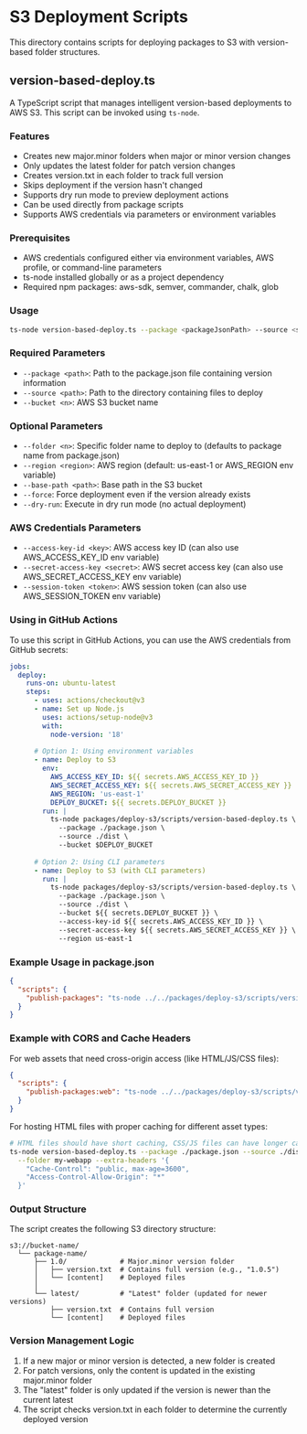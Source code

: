 # S3 Deployment Scripts

This directory contains scripts for deploying packages to S3 with version-based folder structures.

## version-based-deploy.ts

A TypeScript script that manages intelligent version-based deployments to AWS S3. This script can be invoked using `ts-node`.

### Features

- Creates new major.minor folders when major or minor version changes
- Only updates the latest folder for patch version changes
- Creates version.txt in each folder to track full version
- Skips deployment if the version hasn't changed
- Supports dry run mode to preview deployment actions
- Can be used directly from package scripts
- Supports AWS credentials via parameters or environment variables

### Prerequisites

- AWS credentials configured either via environment variables, AWS profile, or command-line parameters
- ts-node installed globally or as a project dependency
- Required npm packages: aws-sdk, semver, commander, chalk, glob

### Usage

```bash
ts-node version-based-deploy.ts --package <packageJsonPath> --source <sourcePath> --bucket <bucketName> [options]
```

### Required Parameters

- `--package <path>`: Path to the package.json file containing version information
- `--source <path>`: Path to the directory containing files to deploy
- `--bucket <n>`: AWS S3 bucket name

### Optional Parameters

- `--folder <n>`: Specific folder name to deploy to (defaults to package name from package.json)
- `--region <region>`: AWS region (default: us-east-1 or AWS_REGION env variable)
- `--base-path <path>`: Base path in the S3 bucket
- `--force`: Force deployment even if the version already exists
- `--dry-run`: Execute in dry run mode (no actual deployment)

### AWS Credentials Parameters

- `--access-key-id <key>`: AWS access key ID (can also use AWS_ACCESS_KEY_ID env variable)
- `--secret-access-key <secret>`: AWS secret access key (can also use AWS_SECRET_ACCESS_KEY env variable)
- `--session-token <token>`: AWS session token (can also use AWS_SESSION_TOKEN env variable)

### Using in GitHub Actions

To use this script in GitHub Actions, you can use the AWS credentials from GitHub secrets:

```yaml
jobs:
  deploy:
    runs-on: ubuntu-latest
    steps:
      - uses: actions/checkout@v3
      - name: Set up Node.js
        uses: actions/setup-node@v3
        with:
          node-version: '18'
      
      # Option 1: Using environment variables
      - name: Deploy to S3
        env:
          AWS_ACCESS_KEY_ID: ${{ secrets.AWS_ACCESS_KEY_ID }}
          AWS_SECRET_ACCESS_KEY: ${{ secrets.AWS_SECRET_ACCESS_KEY }}
          AWS_REGION: 'us-east-1'
          DEPLOY_BUCKET: ${{ secrets.DEPLOY_BUCKET }}
        run: |
          ts-node packages/deploy-s3/scripts/version-based-deploy.ts \
            --package ./package.json \
            --source ./dist \
            --bucket $DEPLOY_BUCKET
      
      # Option 2: Using CLI parameters
      - name: Deploy to S3 (with CLI parameters)
        run: |
          ts-node packages/deploy-s3/scripts/version-based-deploy.ts \
            --package ./package.json \
            --source ./dist \
            --bucket ${{ secrets.DEPLOY_BUCKET }} \
            --access-key-id ${{ secrets.AWS_ACCESS_KEY_ID }} \
            --secret-access-key ${{ secrets.AWS_SECRET_ACCESS_KEY }} \
            --region us-east-1
```

### Example Usage in package.json

```json
{
  "scripts": {
    "publish-packages": "ts-node ../../packages/deploy-s3/scripts/version-based-deploy.ts --package ./package.json --source ./dist --bucket my-deployment-bucket"
  }
}
```

### Example with CORS and Cache Headers

For web assets that need cross-origin access (like HTML/JS/CSS files):

```json
{
  "scripts": {
    "publish-packages:web": "ts-node ../../packages/deploy-s3/scripts/version-based-deploy.ts --package ./package.json --source ./dist --bucket my-deployment-bucket --extra-headers '{\"Cache-Control\":\"public, max-age=31536000\", \"Access-Control-Allow-Origin\":\"*\", \"Access-Control-Allow-Methods\":\"GET, OPTIONS\", \"Access-Control-Allow-Headers\":\"Content-Type\"}'"
  }
}
```

For hosting HTML files with proper caching for different asset types:

```bash
# HTML files should have short caching, CSS/JS files can have longer caching
ts-node version-based-deploy.ts --package ./package.json --source ./dist --bucket my-bucket \
  --folder my-webapp --extra-headers '{
    "Cache-Control": "public, max-age=3600",
    "Access-Control-Allow-Origin": "*"
  }'
```

### Output Structure

The script creates the following S3 directory structure:

```
s3://bucket-name/
  └── package-name/
      ├── 1.0/             # Major.minor version folder
      │   ├── version.txt  # Contains full version (e.g., "1.0.5")
      │   └── [content]    # Deployed files
      │
      └── latest/          # "Latest" folder (updated for newer versions)
          ├── version.txt  # Contains full version
          └── [content]    # Deployed files
```

### Version Management Logic

1. If a new major or minor version is detected, a new folder is created
2. For patch versions, only the content is updated in the existing major.minor folder 
3. The "latest" folder is only updated if the version is newer than the current latest
4. The script checks version.txt in each folder to determine the currently deployed version 